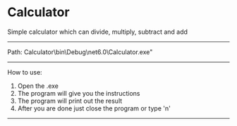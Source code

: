 # Calculator
Simple calculator which can divide, multiply, subtract and add
************************************************************************************************
Path:
Calculator\bin\Debug\net6.0\Calculator.exe"
************************************************************************************************
How to use:
1. Open the .exe
2. The program will give you the instructions
3. The program will print out the result
4. After you are done just close the program or type 'n'
************************************************************************************************
